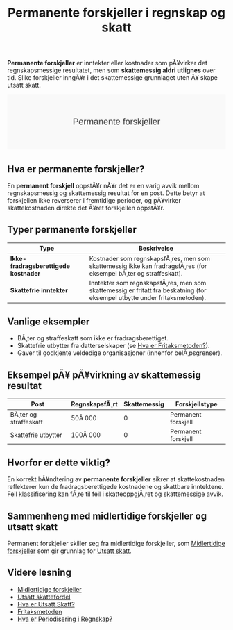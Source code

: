 ﻿---
title: "Permanente forskjeller i regnskap og skatt"
meta_title: "Permanente forskjeller i regnskap og skatt"
meta_description: '**Permanente forskjeller** er inntekter eller kostnader som pÃ¥virker det regnskapsmessige resultatet, men som **skattemessig aldri utlignes** over tid. Slike f...'
slug: permanente-forskjeller
type: blog
layout: pages/single
---

**Permanente forskjeller** er inntekter eller kostnader som pÃ¥virker det regnskapsmessige resultatet, men som **skattemessig aldri utlignes** over tid. Slike forskjeller inngÃ¥r i det skattemessige grunnlaget uten Ã¥ skape utsatt skatt.

![Permanente forskjeller](permanente-forskjeller-image.svg)

## Hva er permanente forskjeller?

En **permanent forskjell** oppstÃ¥r nÃ¥r det er en varig avvik mellom regnskapsmessig og skattemessig resultat for en post. Dette betyr at forskjellen ikke reverserer i fremtidige perioder, og pÃ¥virker skattekostnaden direkte det Ã¥ret forskjellen oppstÃ¥r.

## Typer permanente forskjeller

| **Type**                                | **Beskrivelse**                                                                                                    |
|-----------------------------------------|--------------------------------------------------------------------------------------------------------------------|
| **Ikke-fradragsberettigede kostnader**  | Kostnader som regnskapsfÃ¸res, men som skattemessig ikke kan fradragsfÃ¸res (for eksempel bÃ¸ter og straffeskatt).    |
| **Skattefrie inntekter**                | Inntekter som regnskapsfÃ¸res, men som skattemessig er fritatt fra beskatning (for eksempel utbytte under fritaksmetoden). |

## Vanlige eksempler

* BÃ¸ter og straffeskatt som ikke er fradragsberettiget.
* Skattefrie utbytter fra datterselskaper (se [Hva er Fritaksmetoden?](/blogs/regnskap/fritaksmetoden "Fritaksmetoden “ Skattefri inntekt i selskapsbeskatning")).
* Gaver til godkjente veldedige organisasjoner (innenfor belÃ¸psgrenser).

## Eksempel pÃ¥ pÃ¥virkning av skattemessig resultat

| **Post**                        | **RegnskapsfÃ¸rt** | **Skattemessig** | **Forskjellstype**      |
|---------------------------------|-------------------|------------------|-------------------------|
| BÃ¸ter og straffeskatt           | 50Â 000            | 0                | Permanent forskjell     |
| Skattefrie utbytter             | 100Â 000           | 0                | Permanent forskjell     |

## Hvorfor er dette viktig?

En korrekt hÃ¥ndtering av **permanente forskjeller** sikrer at skattekostnaden reflekterer kun de fradragsberettigede kostnadene og skattbare inntektene. Feil klassifisering kan fÃ¸re til feil i skatteoppgjÃ¸ret og skattemessige avvik.

## Sammenheng med midlertidige forskjeller og utsatt skatt

Permanent forskjeller skiller seg fra midlertidige forskjeller, som [Midlertidige forskjeller](/blogs/regnskap/midlertidige-forskjeller "Midlertidige forskjeller i regnskap og skatt") som gir grunnlag for [Utsatt skatt](/blogs/regnskap/hva-er-utsatt-skatt "Hva er Utsatt Skatt? Beregning og RegnskapsfÃ¸ring").

## Videre lesning

* [Midlertidige forskjeller](/blogs/regnskap/midlertidige-forskjeller "Midlertidige forskjeller i regnskap og skatt")
* [Utsatt skattefordel](/blogs/regnskap/utsatt-skattefordel "Utsatt skattefordel “ Guide til beregning og bokfÃ¸ring")
* [Hva er Utsatt Skatt?](/blogs/regnskap/hva-er-utsatt-skatt "Hva er Utsatt Skatt? Beregning og RegnskapsfÃ¸ring")
* [Fritaksmetoden](/blogs/regnskap/fritaksmetoden "Fritaksmetoden “ Skattefri inntekt i selskapsbeskatning")
* [Hva er Periodisering i Regnskap?](/blogs/regnskap/hva-er-periodisering "Periodisering i Regnskap - Komplett Guide til Periodiseringsprinsippet")






